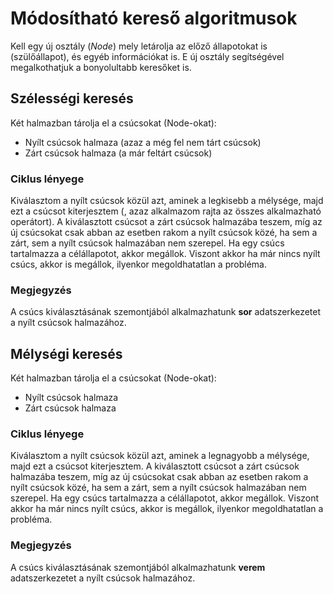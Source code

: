 # Módosítható kereső algoritmusok
Kell egy új osztály (*Node*) mely letárolja az előző állapotokat is (szülőállapot), és egyéb információkat is.
E új osztály segítségével megalkothatjuk a bonyolultabb keresőket is.
## Szélességi keresés
Két halmazban tárolja el a csúcsokat (Node-okat):
- Nyílt csúcsok halmaza (azaz a még fel nem tárt csúcsok)
- Zárt csúcsok halmaza (a már feltárt csúcsok)
### Ciklus lényege
Kiválasztom a nyílt csúcsok közül azt, aminek a legkisebb a mélysége, majd ezt a csúcsot kiterjesztem (, azaz alkalmazom rajta az összes alkalmazható operátort).
A kiválasztott csúcsot a zárt csúcsok halmazába teszem, míg az új csúcsokat csak abban az esetben rakom a nyílt csúcsok közé, ha sem a zárt, sem a nyílt csúcsok halmazában
nem szerepel.
Ha egy csúcs tartalmazza a célállapotot, akkor megállok. Viszont akkor ha már nincs nyílt csúcs, akkor is megállok, ilyenkor megoldhatatlan a probléma.
### Megjegyzés
A csúcs kiválasztásának szemontjából alkalmazhatunk **sor** adatszerkezetet a nyílt csúcsok halmazához.

## Mélységi keresés
Két halmazban tárolja el a csúcsokat (Node-okat):
- Nyílt csúcsok halmaza
- Zárt csúcsok halmaza
### Ciklus lényege
Kiválasztom a nyílt csúcsok közül azt, aminek a legnagyobb a mélysége, majd ezt a csúcsot kiterjesztem.
A kiválasztott csúcsot a zárt csúcsok halmazába teszem, míg az új csúcsokat csak abban az esetben rakom a nyílt csúcsok közé, ha sem a zárt, sem a nyílt csúcsok halmazában
nem szerepel.
Ha egy csúcs tartalmazza a célállapotot, akkor megállok. Viszont akkor ha már nincs nyílt csúcs, akkor is megállok, ilyenkor megoldhatatlan a probléma.
### Megjegyzés
A csúcs kiválasztásának szemontjából alkalmazhatunk **verem** adatszerkezetet a nyílt csúcsok halmazához.
